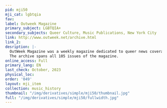 ```yaml
---
pid: mji50
mji_cat: lgbtqia
fav: 
label: Outweek Magazine
primary_subject: LGBTQIA+
secondary_subjects: Queer Culture, Music Publications, New York City
link: http://www.outweek.net/archive.html
link_2: 
desription: |-
  OutWeek Magazine was a weekly magazine dedicated to queer news coverage based in New York City. While the magazine only ran for two years, from 1989 to 1991, OutWeek is remembered for covering the AIDS crisis as well as their controversial “Gossip Watch” column. Music coverage in OutWeek covered news, reviews, features, and extensive coverage of queer nightlife on a week-to-week basis.
  The archive spans all 105 issues of the magazine.
online_access: Full
primary_lang: EN
last_check: October, 2023
physical_loc: 
order: '049'
layout: mji_item
collection: music_history
thumbnail: "/img/derivatives/simple/mji50/thumbnail.jpg"
full: "/img/derivatives/simple/mji50/fullwidth.jpg"
---
```

